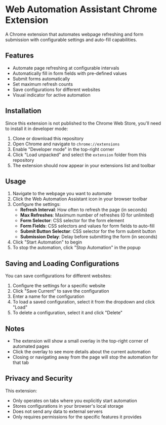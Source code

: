 # Web Automation Assistant Chrome Extension

A Chrome extension that automates webpage refreshing and form submission with configurable settings and auto-fill capabilities.

## Features

- Automate page refreshing at configurable intervals
- Automatically fill in form fields with pre-defined values
- Submit forms automatically
- Set maximum refresh counts
- Save configurations for different websites
- Visual indicator for active automation

## Installation

Since this extension is not published to the Chrome Web Store, you'll need to install it in developer mode:

1. Clone or download this repository
2. Open Chrome and navigate to `chrome://extensions`
3. Enable "Developer mode" in the top-right corner
4. Click "Load unpacked" and select the `extension` folder from this repository
5. The extension should now appear in your extensions list and toolbar

## Usage

1. Navigate to the webpage you want to automate
2. Click the Web Automation Assistant icon in your browser toolbar
3. Configure the settings:
   - **Refresh Interval**: How often to refresh the page (in seconds)
   - **Max Refreshes**: Maximum number of refreshes (0 for unlimited)
   - **Form Selector**: CSS selector for the form element
   - **Form Fields**: CSS selectors and values for form fields to auto-fill
   - **Submit Button Selector**: CSS selector for the form submit button
   - **Submission Delay**: Delay before submitting the form (in seconds)
4. Click "Start Automation" to begin
5. To stop the automation, click "Stop Automation" in the popup

## Saving and Loading Configurations

You can save configurations for different websites:

1. Configure the settings for a specific website
2. Click "Save Current" to save the configuration
3. Enter a name for the configuration
4. To load a saved configuration, select it from the dropdown and click "Load"
5. To delete a configuration, select it and click "Delete"

## Notes

- The extension will show a small overlay in the top-right corner of automated pages
- Click the overlay to see more details about the current automation
- Closing or navigating away from the page will stop the automation for that tab

## Privacy and Security

This extension:
- Only operates on tabs where you explicitly start automation
- Stores configurations in your browser's local storage
- Does not send any data to external servers
- Only requires permissions for the specific features it provides
